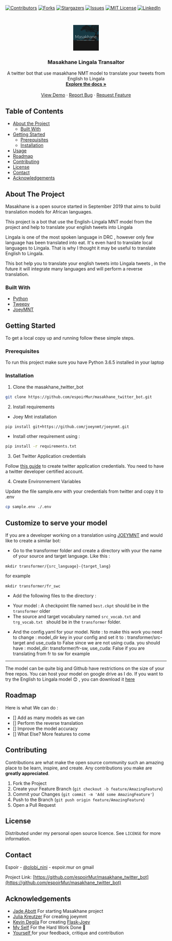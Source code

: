 [![Contributors][contributors-shield]][contributors-url]
[![Forks][forks-shield]][forks-url]
[![Stargazers][stars-shield]][stars-url]
[![Issues][issues-shield]][issues-url]
[![MIT License][license-shield]][license-url]
[![LinkedIn][linkedin-shield]][linkedin-url]



<!-- PROJECT LOGO -->
<br />
<p align="center">
  <a href="https://github.com/espoirMur/masakhane_twitter_bot">
    <img src="images/masakhane_logo.png" alt="Logo" width="80" height="80">
  </a>

  <h3 align="center">Masakhane Lingala Transaltor</h3>

  <p align="center">
    A twitter bot that use masakhane NMT model to translate your tweets from English to Lingala
    <br />
    <a href="https://github.com/espoirMur/masakhane_twitter_bot"><strong>Explore the docs »</strong></a>
    <br />
    <br />
    <a href="https://twitter.com/olobi_nini">View Demo</a>
    ·
    <a href="https://github.com/espoirMur/masakhane_twitter_bot">Report Bug</a>
    ·
    <a href="https://github.com/espoirMur/masakhane_twitter_bot">Request Feature</a>
  </p>
</p>



<!-- TABLE OF CONTENTS -->
## Table of Contents

* [About the Project](#about-the-project)
  * [Built With](#built-with)
* [Getting Started](#getting-started)
  * [Prerequisites](#prerequisites)
  * [Installation](#installation)
* [Usage](#usage)
* [Roadmap](#roadmap)
* [Contributing](#contributing)
* [License](#license)
* [Contact](#contact)
* [Acknowledgements](#acknowledgements)



<!-- ABOUT THE PROJECT -->
## About The Project

Masakhane is a open source started in September 2019 that aims to build translation models for African languages.

This project is a bot that use the English-Lingala MNT model from the project and help to translate your english tweets into Lingala

Lingala is one of the most spoken language in DRC , however only few language has been translated into eat. It's even hard to translate local languages to Lingala.
That is why I thought it may be useful to translate English to Lingala.

This bot help you to translate your english tweets into Lingala tweets , in the future it will integrate many languages and will perform a reverse translation.

### Built With

* [Python](https://www.python.org/)
* [Tweepy](https://github.com/tweepy/tweepy)
* [JoeyMNT](https://github.com/joeynmt/joeynmt)



<!-- GETTING STARTED -->
## Getting Started

To get a local copy up and running follow these simple steps.

### Prerequisites

To run this project make sure you have Python 3.6.5 installed in your laptop

### Installation
 
1. Clone the masakhane_twitter_bot
```sh
git clone https://github.com/espoirMur/masakhane_twitter_bot.git
```
2. Install requirements

- Joey Mnt installation
```sh
pip install git+https://github.com/joeynmt/joeynmt.git
```

- Install other requirement using : 

```sh
pip install -r requirements.txt
```

3. Get Twitter Application credentials

Follow [this guide](https://docs.inboundnow.com/guide/create-twitter-application/) to create twitter application credentials. You need to have a twitter developer certified account. 

4. Create Environnement Variables

Update the file sample.env with your credentials from twitter and copy it to .env

```sh
cp sample.env ./.env
```


<!-- USAGE EXAMPLES -->

## Customize to serve your model

If you are a developer working on a translation using [JOEYMNT](https://github.com/joeynmt/joeynmt) and would like to create a similar bot:

- Go to the transformer folder and create a directory with your the name of your source and target language. Like this :

`mkdir transformer/{src_language}-{target_lang}`

for example 

`mkdir transformer/fr_swc`

- Add the following files to the directory : 

* Your model : A checkpoint file named `best.ckpt`  should be in the
`transformer` older 
* The source and target vocabulary named `src_vocab.txt` and `trg_vocab.txt `
 should be in the `transformer` folder.
 
 <!-- Should set cuda to false and edit the model folder -->
 * And the config.yaml for your model.
Note : to make this work you need to change :
  model_dir key in your config and set it to :  transformer/src-target and use_cuda to False since we are not using cuda.
you should have  : 
model_dir: transformer/fr-sw, use_cuda: False 
if you are translating from fr to sw for example
 ----
The model can be quite big and Github have restrictions on the size of your 
free repos. You can host your model on google drive as I do. 
If you want to try the English to Lingala model :blush: , you can download it [here](https://doc-0s-c8-docs.googleusercontent.com/docs/securesc/0u5lc4r8e47cple7erfa6ppuo8n82d8t/vm485f63cg23jn7rfl1t58fbbm2vibqj/1581696900000/15488196668578569179/15488196668578569179/1w-4aejEmCVpqIAa7xYw2sJVfMLNMVeKK?e=download&authuser=0&nonce=a9j5oal5217rq&user=15488196668578569179&hash=omnhlmg1rc1cvtp2iv3r58vo18gkum8i)



<!-- ROADMAP -->
## Roadmap

Here is what We can do :

- [] Add as many models as we can
- [] Perform the reverse translation
- [] Improve the model accuracy
- [] What Else? More features to come



<!-- CONTRIBUTING -->
## Contributing

Contributions are what make the open source community such an amazing place to be learn, inspire, and create. Any contributions you make are **greatly appreciated**.

1. Fork the Project
2. Create your Feature Branch (`git checkout -b feature/AmazingFeature`)
3. Commit your Changes (`git commit -m 'Add some AmazingFeature'`)
4. Push to the Branch (`git push origin feature/AmazingFeature`)
5. Open a Pull Request



<!-- LICENSE -->
## License

Distributed under my personal open source licence. See `LICENSE` for more information.



<!-- CONTACT -->
## Contact

Espoir - [@olobi_nini](https://twitter.com/olobi_nini) - espoir.mur on gmail

Project Link: [https://github.com/espoirMur/masakhane_twitter_bot](https://github.com/espoirMur/masakhane_twitter_bot)



<!-- ACKNOWLEDGEMENTS -->
## Acknowledgements

* [Jade Abott](https://github.com/jaderabbit) For starting Masakhane project
* [Julia Kreutzer](https://github.com/juliakreutzer) For creating joeymnt
* [Kevin Degila](https://github.com/kevindegila/) For creating [Flask-Joey](https://github.com/kevindegila/flask-joey)
* [My Self](https://github.com/espoirMur/) For the Hard Work Done :muscle:
* [Yourself ](https://github.com/YourGithub/) for your feedback, critique and contribution




<!-- MARKDOWN LINKS & IMAGES -->
<!-- https://www.markdownguide.org/basic-syntax/#reference-style-links -->
[contributors-shield]: https://img.shields.io/github/contributors/othneildrew/Best-README-Template.svg?style=flat-square
[contributors-url]: https://github.com/espoirMur/masakhane_twitter_bot/graphs/contributors
[forks-shield]: https://img.shields.io/github/forks/othneildrew/Best-README-Template.svg?style=flat-square
[forks-url]: https://github.com/espoirMur/masakhane_twitter_bot/network/members
[stars-shield]: https://img.shields.io/github/stars/othneildrew/Best-README-Template.svg?style=flat-square
[stars-url]: https://github.com/espoirMur/masakhane_twitter_bot/stargazers
[issues-shield]: https://img.shields.io/github/issues/othneildrew/Best-README-Template.svg?style=flat-square
[issues-url]: https://github.com/espoirMur/masakhane_twitter_bot/issues
[license-shield]: https://img.shields.io/github/license/othneildrew/Best-README-Template.svg?style=flat-square
[license-url]: https://github.com/espoirMur/masakhane_twitter_bot/blob/master/LICENSE.md
[linkedin-shield]: https://img.shields.io/badge/-LinkedIn-black.svg?style=flat-square&logo=linkedin&colorB=555
[linkedin-url]: https://www.linkedin.com/in/murhabazi-buzina-espoir-7849b1b1/
[product-screenshot]: images/screenshot.png
